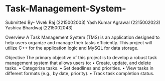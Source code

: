 # Task-Management-System-
Submitted By-
Vivek Raj (2215002003)
Yash Kumar Agrawal (2215002023)
Yashica Bhardwaj (2215002043)

Overview
A Task Management System (TMS) is an application designed to help users organize and manage their tasks efficiently. This project will utilize C++ for the application logic and MySQL for data storage.

Objective
The primary objective of this project is to develop a robust task management system that allows users to:
•	Create, update, and delete tasks.
•	Categorize tasks.
•	Set deadlines and priorities.
•	View tasks in different formats (e.g., by date, priority).
•	Track task completion status.
